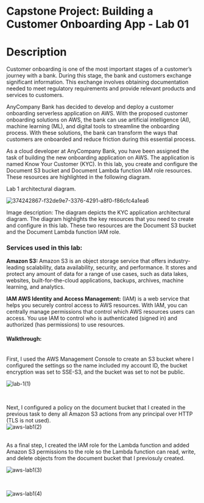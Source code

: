 <h1>Capstone Project: Building a Customer Onboarding App - Lab 01</h1>
<h1>Description</h1>
Customer onboarding is one of the most important stages of a customer’s journey with a bank. During this stage, the bank and customers exchange significant information. This exchange involves obtaining documentation needed to meet regulatory requirements and provide relevant products and services to customers.
<br />


AnyCompany Bank has decided to develop and deploy a customer onboarding serverless application on AWS. With the proposed customer onboarding solutions on AWS, the bank can use artificial intelligence (AI), machine learning (ML), and digital tools to streamline the onboarding process. With these solutions, the bank can transform the ways that customers are onboarded and reduce friction during this essential process.
<br />




As a cloud developer at AnyCompany Bank, you have been assigned the task of building the new onboarding application on AWS. The application is named Know Your Customer (KYC).
In this lab, you create and configure the Document S3 bucket and Document Lambda function IAM role resources. These resources are highlighted in the following diagram.
<br />



Lab 1 architectural diagram.

![374242867-f32de9e7-3376-4291-a8f0-f86cfc4a1ea6](https://github.com/user-attachments/assets/c5923f85-2c90-42da-9eb2-1fefac2f8a7d)


Image description: The diagram depicts the KYC application architectural diagram. The diagram highlights the key resources that you need to create and configure in this lab. These two resources are the Document S3 bucket and the Document Lambda function IAM role.

<h3>Services used in this lab:</h3> 
<b>Amazon S3: </b>Amazon S3 is an object storage service that offers industry-leading scalability, data availability, security, and performance. It stores and protect any amount of data for a range of use cases, such as data lakes, websites, built-for-the-cloud applications, backups, archives, machine learning, and analytics.

<b>IAM AWS Identity and Access Management:</b> (IAM) is a web service that helps you securely control access to AWS resources. With IAM, you can centrally manage permissions that control which AWS resources users can access. You use IAM to control who is authenticated (signed in) and authorized (has permissions) to use resources.

<h4>Walkthrough:</h4>

<br />
First, I used the AWS Management Console to create an S3 bucket where I configured the settings so the name included my account ID, the bucket encryption was set to SSE-S3, and the bucket was set to not be public.
<br />

![lab-1(1)](https://github.com/user-attachments/assets/6041c244-22ab-4a00-b8c8-8397bfdee8b5)




<br />

Next, I configured a policy on the document bucket that I created in the previous task to deny all Amazon S3 actions from any principal over HTTP (TLS is not used).
<br />
![aws-lab1(2)](https://github.com/user-attachments/assets/f68b2978-0008-4c79-b422-8537397f2ae4)

<br />
As a final step, I created the IAM role for the Lambda function and added Amazon S3 permissions to the role so the Lambda function can read, write, and delete objects from the document bucket that I previosuly created.
<br />

![aws-lab1(3)](https://github.com/user-attachments/assets/fa6f8a6e-dd33-456c-a448-4a512d881e78)


<br />

![aws-lab1(4)](https://github.com/user-attachments/assets/617a0bb1-c5da-4443-859a-c23c35709218)

<br />
